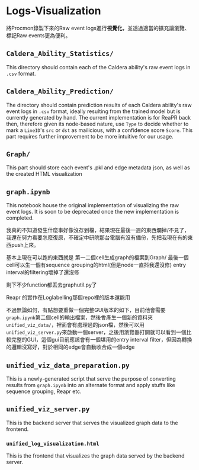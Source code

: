 # Logs-Visualization
將Procmon錄製下來的Raw event logs進行**視覺化**，並透過適當的擴充讓瀏覽、標記Raw events更為便利。

## `Caldera_Ability_Statistics/`
This directory should contain each of the Caldera ability's raw event logs in `.csv` format. 

## `Caldera_Ability_Prediction/`
The directory should contain prediction results of each Caldera ability's raw event logs in `.csv` format, ideally resulting from the trained model but is currently generated by hand. 
The current implementation is for ReaPR back then, therefore given its node-based nature, use `Type` to decide whether to mark a `LineID`'s `src` or `dst` as mailicious, with a confidence score `Score`.
This part requires further improvement to be more intuitive for our usage.


## `Graph/`
This part should store each event's .pkl and edge metadata json, as well as the created HTML visualization


## `graph.ipynb`
This notebook house the original implementation of visualizing the raw event logs. It is soon to be deprecated once the new implementation is completed.

我真的不知道發生什麼事好像沒存到檔，結果現在最後一週的東西爛掉/不見了，我還在努力看要怎麼復原，不確定中研院那台電腦有沒有備份，先把我現在有的東西push上來。

基本上現在可以跑的東西就是
第一二個cell生成graph的檔案到Graph/
最後一個cell可以生一個有sequence grouping的html(但是node一直抖我還沒修)
entry interval的filtering壞掉了還沒修

剩下不少function都丟去graphutil.py了

Reapr 的實作在Loglabelling那個repo裡的版本還能用


不過無論如何，有點想要重做一個完整GUI版本的如下，目前他會需要`graph.ipynb`第二個cell的輸出檔案，然後會產生一個新的資料夾`unified_viz_data/`，裡面會有處理過的json檔，然後可以用`unified_viz_server.py`來啟動一個server，之後用瀏覽器打開就可以看到一個比較完整的GUI，這個gui目前應該會有一個堪用的entry interval filter，但因為轉換的邏輯沒寫好，對於相同的edge會自動收合成一個edge


## `unified_viz_data_preparation.py`
This is a newly-generated script that serve the purpose of converting results from `graph.ipynb` into an alternate format and apply stuffs like sequence grouping, Reapr etc.


## `unified_viz_server.py`
This is the backend server that serves the visualized graph data to the frontend. 

### `unified_log_visualization.html`
This is the frontend that visualizes the graph data served by the backend server.